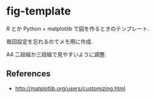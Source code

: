 # fig-template

R とか Python + matplotlib で図を作るときのテンプレート.

毎回設定を忘れるのでメモ用に作成.

A4 二段組か三段組で見やすいように調整.

## References
* http://matplotlib.org/users/customizing.html